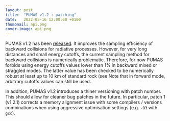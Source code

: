 ```yaml
---
layout: post
title:  "PUMAS v1.2 : patching"
date:   2022-05-16 12:00:00 +0100
thumbnail: api.png
cover-image: api.png
---
```


PUMAS v1.2 has been [released][v1p2]. It improves the sampling efficiency of
backward collisions for radiative processes. However, for very long distances
and small energy cutoffs, the current sampling method for backward collisions is
numerically problematic. Therefore, for now PUMAS forbids using energy cutoffs
values lower than 1% in backward mixed or straggled modes. The latter value has
been checked to be numerically robust at least up to 10 km of standard rock (see
Note that in forward mode, arbitrary cutoffs values can still be used.

In addition, PUMAS v1.2 introduces a thiner versioning with patch number. This
should allow for cleaner bug patches in the future. In particular, patch 1
(v1.2.1) corrects a memory alignment issue with some compilers / versions
combinations when using aggressive optimisation settings (e.g. `-O3` with
`gcc`).

[v1p2]: https://github.com/niess/pumas/releases/tag/v1.2
